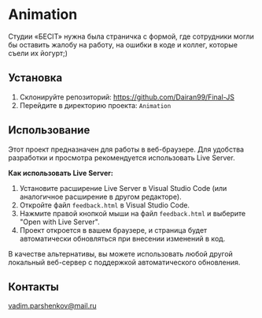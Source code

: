 # Animation

Студии «БЕСIT» нужна была страничка с формой, где сотрудники могли бы
оставить жалобу на работу, на ошибки в коде и коллег, которые съели их
йогурт;)

## Установка

1.  Склонируйте репозиторий: https://github.com/Dairan99/Final-JS
2.  Перейдите в директорию проекта: `Animation`

## Использование

Этот проект предназначен для работы в веб-браузере. Для удобства разработки и просмотра рекомендуется использовать Live Server.

**Как использовать Live Server:**

1.  Установите расширение Live Server в Visual Studio Code (или аналогичное расширение в другом редакторе).
2.  Откройте файл `feedback.html` в Visual Studio Code.
3.  Нажмите правой кнопкой мыши на файл `feedback.html` и выберите "Open with Live Server".
4.  Проект откроется в вашем браузере, и страница будет автоматически обновляться при внесении изменений в код.

В качестве альтернативы, вы можете использовать любой другой локальный веб-сервер с поддержкой автоматического обновления.

## Контакты

vadim.parshenkov@mail.ru
